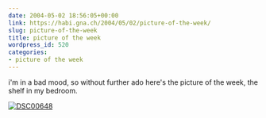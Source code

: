 ```yaml
---
date: 2004-05-02 18:56:05+00:00
link: https://habi.gna.ch/2004/05/02/picture-of-the-week/
slug: picture-of-the-week
title: picture of the week
wordpress_id: 520
categories:
- picture of the week
---
```


i'm in a bad mood, so without further ado here's the picture of the week, the shelf in my bedroom.

[![DSC00648](https://habi.gna.ch/blog/images/DSC00648-tm.jpg)](https://habi.gna.ch/blog/images/DSC00648.JPG)
